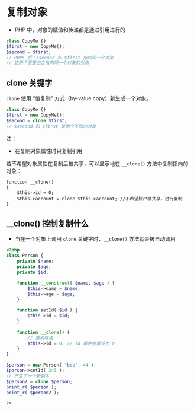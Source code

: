 # 复制对象

- PHP 中，对象的赋值和传递都是通过引用进行的

```php
class CopyMe {}
$first = new CopyMe();
$second = $first;
// PHP5 后：$second 和 $first 指向同一个对象
// 这两个变量包含指向同一个对象的引用
```

## clone 关键字

`clone` 使用 "值复制" 方式（by-value copy）新生成一个对象。

```php
class CopyMe {}
$first = new CopyMe();
$second = clone $first;
// $second 和 $first 是两个不同的对象
```

注：

- 在复制对象属性时只复制引用

若不希望对象属性在复制后被共享，可以显示地在 `__clone()` 方法中复制指向的对象：

```
function __clone()
{
    $this->id = 0;
    $this->account = clone $this->account; //不希望账户被共享，进行复制
}
```

## __clone() 控制复制什么

- 当在一个对象上调用 `clone` 关键字时，`__clone()` 方法就会被自动调用

```php
<?php
class Person {
    private $name;    
    private $age;    
    private $id;    

    function __construct( $name, $age ) {
        $this->name = $name;
        $this->age = $age;
    }

    function setId( $id ) {
        $this->id = $id;
    }
    
    function __clone() {
        // 重新赋值
        $this->id = 0; // id 属性被重设为 0 
    }
}

$person = new Person( "bob", 44 );
$person->setId( 343 );
// 产生了一个新副本
$person2 = clone $person;
print_r( $person );
print_r( $person2 );

?>
```